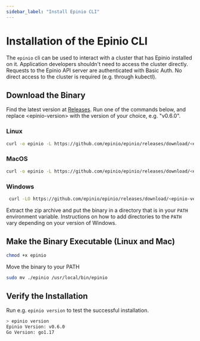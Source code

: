 ```yaml
---
sidebar_label: "Install Epinio CLI"
---
```


#  Installation of the Epinio CLI

The `epinio` cli can be used to interact with a cluster that has Epinio installed on it.
Application developers shouldn't need to access the cluster directly. Requests to
the Epinio API server are authenticated with Basic Auth. No direct access to the cluster
is required (e.g. through kubectl).

## Download the Binary

Find the latest version at [Releases](https://github.com/epinio/epinio/releases).
Run one of the commands below, and replace \<epinio-version\> with the version of your choice, e.g. "v0.6.0".

### Linux

```bash
curl -o epinio -L https://github.com/epinio/epinio/releases/download/<epinio-version>/epinio-linux-x86_64
```

### MacOS

```bash
curl -o epinio -L https://github.com/epinio/epinio/releases/download/<epinio-version>/epinio-darwin-x86_64
```

### Windows

```bash
 curl -LO https://github.com/epinio/epinio/releases/download/<epinio-version>/epinio-windows-x86_64.zip
```

Extract the zip archive and put the binary in a directory that is in your `PATH` environment variable. Instructions on how to add directories to the `PATH` vary depending on your version of Windows.

## Make the Binary Executable (Linux and Mac)

```bash
chmod +x epinio
```

Move the binary to your PATH

```bash
sudo mv ./epinio /usr/local/bin/epinio
```

## Verify the Installation

Run e.g. `epinio version` to test the successful installation.

```bash
> epinio version
Epinio Version: v0.6.0
Go Version: go1.17
```
